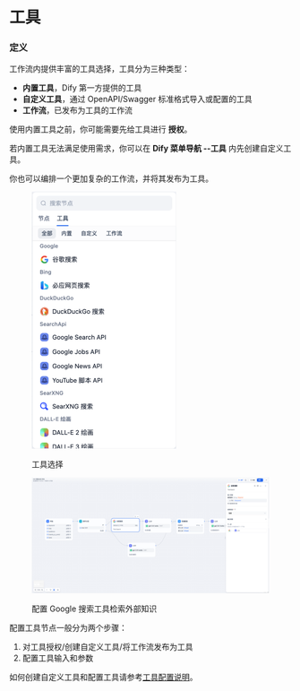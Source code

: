 # 工具

### 定义

工作流内提供丰富的工具选择，工具分为三种类型：

* **内置工具**，Dify 第一方提供的工具
* **自定义工具**，通过 OpenAPI/Swagger 标准格式导入或配置的工具
* **工作流**，已发布为工具的工作流

使用内置工具之前，你可能需要先给工具进行 **授权**。

若内置工具无法满足使用需求，你可以在 **Dify 菜单导航 --工具** 内先创建自定义工具。

你也可以编排一个更加复杂的工作流，并将其发布为工具。

<figure><img src="../../../.gitbook/assets/image (231).png" alt="" width="258"><figcaption><p>工具选择</p></figcaption></figure>

<figure><img src="../../../.gitbook/assets/image (232).png" alt=""><figcaption><p>配置 Google 搜索工具检索外部知识</p></figcaption></figure>

配置工具节点一般分为两个步骤：

1. 对工具授权/创建自定义工具/将工作流发布为工具
2. 配置工具输入和参数

如何创建自定义工具和配置工具请参考[工具配置说明](https://docs.dify.ai/v/zh-hans/guides/tools)。

